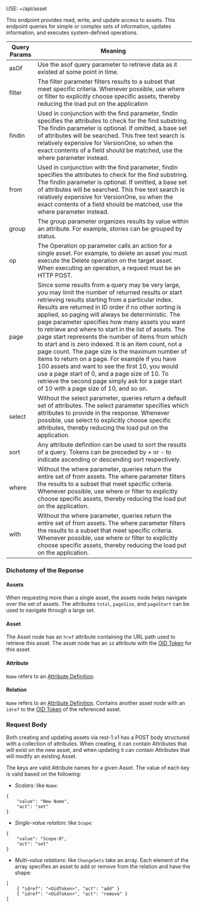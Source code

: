 <span class="badge">USE: ~/api/asset</span>

This endpoint provides read, write, and update access to assets. This endpoint queries for simple or complex sets of information, updates information, and executes system-defined operations.

Query Params | Meaning
----- | -------
asOf | Use the asof query parameter to retrieve data as it existed at some point in time.
filter | The filter parameter filters results to a subset that meet specific criteria. Whenever possible, use where or filter to explicitly choose specific assets, thereby reducing the load put on the application
findin | Used in conjunction with the find parameter, findin specifies the attributes to check for the find substring. The findin parameter is optional. If omitted, a base set of attributes will be searched. This free text search is relatively expensive for VersionOne, so when the exact contents of a field should be matched, use the where parameter instead.
from | Used in conjunction with the find parameter, findin specifies the attributes to check for the find substring. The findin parameter is optional. If omitted, a base set of attributes will be searched. This free text search is relatively expensive for VersionOne, so when the exact contents of a field should be matched, use the where parameter instead.
group | The group parameter organizes results by value within an attribute. For example, stories can be grouped by status.
op | The Operation op parameter calls an action for a single asset. For example, to delete an asset you must execute the Delete operation on the target asset. When executing an operation, a request must be an HTTP POST.
page | Since some results from a query may be very large, you may limit the number of returned results or start retrieving results starting from a particular index. Results are returned in ID order if no other sorting is applied, so paging will always be deterministic. The page parameter specifies how many assets you want to retrieve and where to start in the list of assets. The page start represents the number of items from which to start and is zero indexed. It is an item count, not a page count. The page size is the maximum number of items to return on a page. For example if you have 100 assets and want to see the first 10, you would use a page start of 0, and a page size of 10. To retrieve the second page simply ask for a page start of 10 with a page size of 10, and so on.
select | Without the select parameter, queries return a default set of attributes. The select parameter specifies which attributes to provide in the response. Whenever possible, use select to explicitly choose specific attributes, thereby reducing the load put on the application.
sort | Any attribute definition can be used to sort the results of a query. Tokens can be preceded by + or - to indicate ascending or descending sort respectively.
where | Without the where parameter, queries return the entire set of from assets. The where parameter filters the results to a subset that meet specific criteria. Whenever possible, use where or filter to explicitly choose specific assets, thereby reducing the load put on the application.
with | Without the where parameter, queries return the entire set of from assets. The where parameter filters the results to a subset that meet specific criteria. Whenever possible, use where or filter to explicitly choose specific assets, thereby reducing the load put on the application.

### Dichotomy of the Reponse

#### Assets
When requesting more than a single asset, the assets node helps navigate over the set of assets. The attributes `total`, `pageSize`, and `pageStart` can be used to navigate through a large set.

#### Asset
The Asset node has an `href` attribute containing the URL path used to retrieve this asset. The asset node has an `id` attribute with the [OID Token](https://community.versionone.com/VersionOne_Connect/Developer_Library/Getting_Started/Platform_Concepts/OID_Token) for this asset.

#### Attribute
`Name` refers to an [Attribute Definition](https://community.versionone.com/VersionOne_Connect/Developer_Library/Getting_Started/Platform_Concepts/Attribute_Definition).

#### Relation
`Name` refers to an [Attribute Definition](https://community.versionone.com/VersionOne_Connect/Developer_Library/Getting_Started/Platform_Concepts/Attribute_Definition). Contains another asset node with an `idref` to the [OID Token](https://community.versionone.com/VersionOne_Connect/Developer_Library/Getting_Started/Platform_Concepts/OID_Token) of the referenced asset.

### Request Body
Both creating and updating assets via rest-1.v1 has a POST body structured with a collection of attributes. When creating, it can contain Attributes that will exist on the new asset, and when updating it can contain Attributes that will modify an existing Asset.

The keys are valid Attribute names for a given Asset. The value of each key is valid based on the following:

* *Scalars*: like `Name`:
```
{
    "value": "New Name",
    "act": "set"
}
```

* *Single-value relation*: like `Scope`:
```
{
    "value": "Scope:0",
    "act": "set"
}
```

* *Multi-value relations*: like `ChangeSets` take an array. Each element of the array specifies an asset to add or remove from the relation and have the shape:  
```
[
    { "idref": "<OidToken>", "act": "add" }
    { "idref": "<OidToken>", "act": "remove" }
]
```